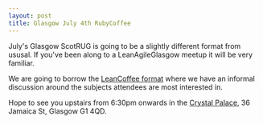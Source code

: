 ```yaml
---
layout: post
title: Glasgow July 4th RubyCoffee
---
```

July's Glasgow ScotRUG is going to be a slightly different format from ususal. If you've been along to a LeanAgileGlasgow meetup it will be very familiar.

We are going to borrow the [LeanCoffee format][1]
where we have an informal discussion around the subjects attendees are most interested in.

Hope to see you upstairs from 6:30pm onwards in the [Crystal Palace][2], 36 Jamaica St, Glasgow G1 4QD.

[1]: http://systemagility.com/2012/04/16/enjoy-a-lean-coffee/
[2]: https://www.google.co.uk/maps?q=crystal+palace+near+Jamaica+St,+Glasgow&ll=55.857816,-4.257309&spn=0.006997,0.022724&sll=53.800650999999995,-4.064940999999999&sspn=10.029478737468748,22.564862716904297&t=m&hq=crystal+palace&hnear=Jamaica+St,+Glasgow,+United+Kingdom&z=16&iwloc=A